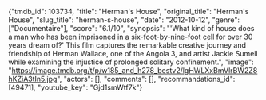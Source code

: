 {"tmdb_id": 103734, "title": "Herman's House", "original_title": "Herman's House", "slug_title": "herman-s-house", "date": "2012-10-12", "genre": ["Documentaire"], "score": "6.1/10", "synopsis": "'What kind of house does a man who has been imprisoned in a six-foot-by-nine-foot cell for over 30 years dream of?' This film captures the remarkable creative journey and friendship of Herman Wallace, one of the Angola 3, and artist Jackie Sumell while examining the injustice of prolonged solitary confinement.", "image": "https://image.tmdb.org/t/p/w185_and_h278_bestv2/lgHWLXxBmVlrBW2Z8hKZiA3tIn5.jpg", "actors": [], "comments": [], "recommandations_id": [49471], "youtube_key": "Gjd1smWtf7k"}